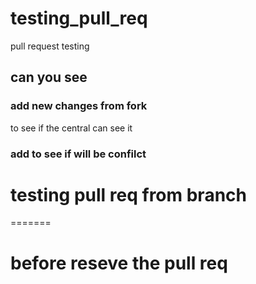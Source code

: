 # testing_pull_req
pull request testing 

## can you see


### add new changes from fork
to see if the central can see it

### add to see if will be confilct


# testing pull req from branch
=======
# before reseve the pull req

